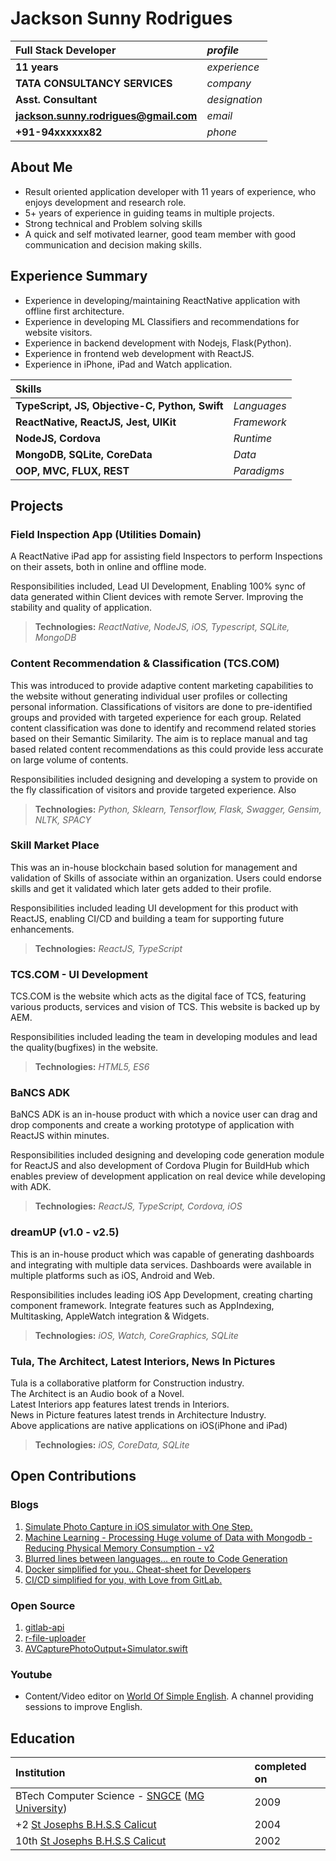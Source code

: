 # Jackson Sunny Rodrigues


|**Full Stack Developer**|*profile*|
|:---|:---|
|**11 years**|*experience*|
|**TATA CONSULTANCY SERVICES**|*company*|
|**Asst. Consultant**|*designation*|
|**jackson.sunny.rodrigues@gmail.com**| *email* |
|**+91-94xxxxxx82**|*phone*|
## About Me
- Result oriented application developer with 11 years of experience, who enjoys development and research role.
- 5+ years of experience in guiding teams in multiple projects.
- Strong technical and Problem solving skills
- A quick and self motivated learner, good team member with good communication and decision making skills.

## Experience Summary
- Experience in developing/maintaining ReactNative application with offline first architecture.
- Experience in developing ML Classifiers and recommendations for website visitors.
- Experience in backend development with Nodejs, Flask(Python).
- Experience in frontend web development with ReactJS.
- Experience in iPhone, iPad and Watch application.


|Skills| |
|:---|---|
| **TypeScript, JS, Objective-C, Python, Swift** | *Languages* |
| **ReactNative, ReactJS, Jest, UIKit** | *Framework* |
| **NodeJS, Cordova** | *Runtime* | 
| **MongoDB, SQLite, CoreData** | *Data* |
| **OOP, MVC, FLUX, REST** | *Paradigms* |


## Projects

### Field Inspection App (Utilities Domain)
A ReactNative iPad app for assisting field Inspectors to perform Inspections on their assets, both in online and offline mode. 

Responsibilities included, Lead UI Development, Enabling 100% sync of data generated within Client devices with remote Server. Improving the stability and quality of application. 

> **Technologies:** *ReactNative, NodeJS, iOS, Typescript, SQLite, MongoDB*

### Content Recommendation & Classification (TCS.COM)
This was introduced to provide adaptive content marketing capabilities to the website without generating individual user profiles or collecting personal information. Classifications of visitors are done to pre-identified groups and provided with targeted experience for each group. 
Related content classification was done to identify and recommend related stories based on their Semantic Similarity. The aim is to replace manual and tag based related content recommendations as this could provide less accurate on large volume of contents.  

Responsibilities included designing and developing a system to provide on the fly classification of visitors and provide targeted experience. Also 

> **Technologies:** *Python, Sklearn, Tensorflow, Flask, Swagger, Gensim, NLTK, SPACY*

### Skill Market Place
This was an in-house blockchain based solution for management and validation of Skills of associate within an organization. Users could endorse skills and get it validated which later gets added to their profile.  

Responsibilities included leading UI development for this product with ReactJS, enabling CI/CD and building a team for supporting future enhancements.

> **Technologies:** *ReactJS, TypeScript*

### TCS.COM - UI Development
TCS.COM is the website which acts as the digital face of TCS, featuring various products, services and vision of TCS. This website is backed up by AEM.  

Responsibilities included leading the team in developing modules and lead the quality(bugfixes) in the website.
> **Technologies:** *HTML5, ES6*

### BaNCS ADK
BaNCS ADK is an in-house product with which a novice user can drag and drop components and create a working prototype of application with ReactJS within minutes.  

Responsibilities included designing and developing code generation module for ReactJS and also development of Cordova Plugin for BuildHub which enables preview of development application on real device while developing with ADK.
> **Technologies:** *ReactJS, TypeScript, Cordova, iOS*

### dreamUP (v1.0 - v2.5)
This is an in-house product which was capable of generating dashboards and integrating with multiple data services. Dashboards were available in multiple platforms such as iOS, Android and Web. 

Responsibilities includes leading iOS App Development, creating charting component framework. Integrate features such as AppIndexing, Multitasking, AppleWatch integration & Widgets.
> **Technologies:** *iOS, Watch, CoreGraphics, SQLite*

### Tula, The Architect, Latest Interiors, News In Pictures
Tula is a collaborative platform for Construction industry.  
The Architect is an Audio book of a Novel.  
Latest Interiors app features latest trends in Interiors.  
News in Picture features latest trends in Architecture Industry.  
Above applications are native applications on iOS(iPhone and iPad)
> **Technologies:** *iOS, CoreData, SQLite*

## Open Contributions
### Blogs
1. [Simulate Photo Capture in iOS simulator with One Step.](https://medium.com/@js.rodrigues/simulate-photo-capture-in-ios-simulator-with-one-step-12965c7a1688)
2. [Machine Learning - Processing Huge volume of Data with Mongodb - Reducing Physical Memory Consumption - v2](https://medium.com/@js.rodrigues/machine-learning-processing-huge-volume-of-data-with-mongodb-reducing-physical-memory-993897bb3b5a)
3. [Blurred lines between languages… en route to Code Generation](https://medium.com/@js.rodrigues/code-generation-blurred-lines-between-languages-16757b77cf89)
4. [Docker simplified for you.. Cheat-sheet for Developers](https://medium.com/@js.rodrigues/docker-simplified-for-you-cheat-sheet-for-developers-ba487744f9ba)
5. [CI/CD simplified for you, with Love from GitLab.](https://medium.com/@js.rodrigues/ci-cd-simplified-for-you-with-love-from-gitlab-fc87eefa2d28)

### Open Source
1. [gitlab-api](https://github.com/JacksonSRodrigues/gitlab-api)
2. [r-file-uploader](https://github.com/JacksonSRodrigues/r-file-uploader)
3. [AVCapturePhotoOutput+Simulator.swift](https://gist.github.com/JacksonSRodrigues/d08a8a59c3fbb9b04f4ad5db0dbf5990)

### Youtube
- Content/Video editor on [World Of Simple English](https://www.youtube.com/channel/UCiT-wyuqdZvtY9CPiCeRJNw). A channel providing sessions to improve English.

## Education
| Institution | completed on|
|:---|:---|
| BTech Computer Science - [SNGCE](http://www.sngce.ac.in/) ([MG University](https://www.mgu.ac.in/)) | 2009|
| +2 [St Josephs B.H.S.S Calicut](http://www.sjbhss.ac.in/)| 2004|
| 10th [St Josephs B.H.S.S Calicut](http://www.sjbhss.ac.in/)| 2002|

